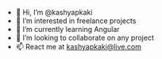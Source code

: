 - 👋 Hi, I’m @kashyapkaki
- 👀 I’m interested in freelance projects
- 🌱 I’m currently learning Angular
- 💞️ I’m looking to collaborate on any project
- 📫 React me at kashyapkaki@live.com

<!---
kashyapkaki/kashyapkaki is a ✨ special ✨ repository because its `README.md` (this file) appears on your GitHub profile.
You can click the Preview link to take a look at your changes.
--->
